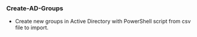 ### Create-AD-Groups

- Create new groups in Active Directory with PowerShell script from csv file to import.